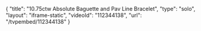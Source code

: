 {
    "title": "10.75ctw Absolute Baguette and Pav Line Bracelet",
    "type": "solo",
    "layout": "iframe-static",
    "videoId": "112344138",
    "url": "\/tvpembed\/112344138"
}